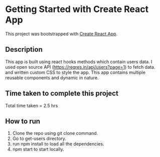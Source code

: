 # Getting Started with Create React App

This project was bootstrapped with [Create React App](https://github.com/facebook/create-react-app).

## Description

This app is built using react hooks methods which contain users data. I used open source API (https://reqres.in/api/users?page=1) to fetch data. and written custom CSS to style the app. This app contains multiple reusable components and dynamic in nature.

## Time taken to complete this project

Total time taken = 2.5 hrs

## How to run

1. Clone the repo using git clone command.
2. Go to get-users directory.
3. run npm install to load all the dependencies.
4. npm start to start locally.
